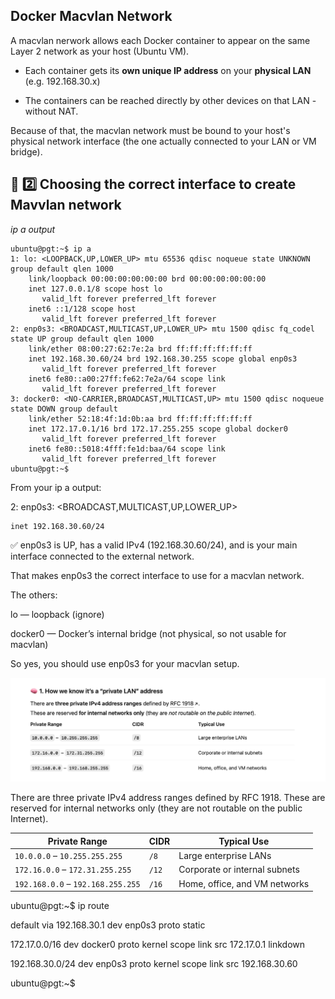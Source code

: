 ## Docker Macvlan Network 

A macvlan nerwork allows each Docker container to appear on the same Layer 2 network as your host (Ubuntu VM).

- Each container gets its **own unique IP address** on your **physical LAN** (e.g. 192.168.30.x)

- The containers can be reached directly by other devices on that LAN - without NAT.

Because of that, the macvlan network must be bound to your host's physical network interface (the one actually connected to your LAN or VM bridge).


## 🧩 2️⃣ Choosing the correct interface to create Mavvlan network 

*ip a output*


```
ubuntu@pgt:~$ ip a
1: lo: <LOOPBACK,UP,LOWER_UP> mtu 65536 qdisc noqueue state UNKNOWN group default qlen 1000
    link/loopback 00:00:00:00:00:00 brd 00:00:00:00:00:00
    inet 127.0.0.1/8 scope host lo
       valid_lft forever preferred_lft forever
    inet6 ::1/128 scope host 
       valid_lft forever preferred_lft forever
2: enp0s3: <BROADCAST,MULTICAST,UP,LOWER_UP> mtu 1500 qdisc fq_codel state UP group default qlen 1000
    link/ether 08:00:27:62:7e:2a brd ff:ff:ff:ff:ff:ff
    inet 192.168.30.60/24 brd 192.168.30.255 scope global enp0s3
       valid_lft forever preferred_lft forever
    inet6 fe80::a00:27ff:fe62:7e2a/64 scope link 
       valid_lft forever preferred_lft forever
3: docker0: <NO-CARRIER,BROADCAST,MULTICAST,UP> mtu 1500 qdisc noqueue state DOWN group default 
    link/ether 52:18:4f:1d:0b:aa brd ff:ff:ff:ff:ff:ff
    inet 172.17.0.1/16 brd 172.17.255.255 scope global docker0
       valid_lft forever preferred_lft forever
    inet6 fe80::5018:4fff:fe1d:baa/64 scope link 
       valid_lft forever preferred_lft forever
ubuntu@pgt:~$ 
```

From your ip a output:

2: enp0s3: <BROADCAST,MULTICAST,UP,LOWER_UP>

    inet 192.168.30.60/24

✅ enp0s3 is UP, has a valid IPv4 (192.168.30.60/24), and is your main interface connected to the external network.

That makes enp0s3 the correct interface to use for a macvlan network.

The others:

lo — loopback (ignore)

docker0 — Docker’s internal bridge (not physical, so not usable for macvlan)

So yes, you should use enp0s3 for your macvlan setup.



![alt text](image-4.png)

There are three private IPv4 address ranges defined by RFC 1918.
These are reserved for internal networks only (they are not routable on the public Internet).

| Private Range                     | CIDR  | Typical Use                   |
| --------------------------------- | ----- | ----------------------------- |
| `10.0.0.0` – `10.255.255.255`     | `/8`  | Large enterprise LANs         |
| `172.16.0.0` – `172.31.255.255`   | `/12` | Corporate or internal subnets |
| `192.168.0.0` – `192.168.255.255` | `/16` | Home, office, and VM networks |


ubuntu@pgt:~$ ip route

default via 192.168.30.1 dev enp0s3 proto static 

172.17.0.0/16 dev docker0 proto kernel scope link src 172.17.0.1 linkdown 

192.168.30.0/24 dev enp0s3 proto kernel scope link src 192.168.30.60 

ubuntu@pgt:~$ 
